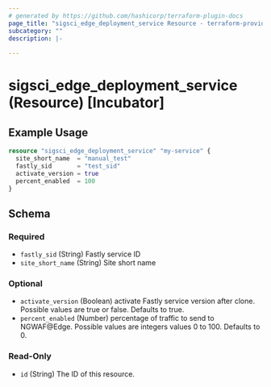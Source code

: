 ```yaml
---
# generated by https://github.com/hashicorp/terraform-plugin-docs
page_title: "sigsci_edge_deployment_service Resource - terraform-provider-sigsci"
subcategory: ""
description: |-
  
---
```


# sigsci_edge_deployment_service (Resource) [Incubator]



## Example Usage

```terraform
resource "sigsci_edge_deployment_service" "my-service" {
  site_short_name  = "manual_test"
  fastly_sid       = "test_sid"
  activate_version = true
  percent_enabled  = 100
}
```

<!-- schema generated by tfplugindocs -->
## Schema

### Required

- `fastly_sid` (String) Fastly service ID
- `site_short_name` (String) Site short name

### Optional

- `activate_version` (Boolean) activate Fastly service version after clone. Possible values are true or false. Defaults to true.
- `percent_enabled` (Number) percentage of traffic to send to NGWAF@Edge. Possible values are integers values 0 to 100. Defaults to 0.

### Read-Only

- `id` (String) The ID of this resource.



